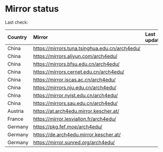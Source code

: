 <script src="./time.js"></script>
# Mirror status
Last check: <script type="text/javascript">localize(1721612103.0852666);</script>

|Country|Mirror|Last update|
|:------|:-----|:----------|
|China|https://mirrors.tuna.tsinghua.edu.cn/arch4edu/|<script type="text/javascript">localize(1721586762);</script>|
|China|https://mirrors.aliyun.com/arch4edu/|<script type="text/javascript">localize(1721586762);</script>|
|China|https://mirrors.bfsu.edu.cn/arch4edu/|<script type="text/javascript">localize(1721586762);</script>|
|China|https://mirrors.cernet.edu.cn/arch4edu/|<script type="text/javascript">localize(1721586762);</script>|
|China|https://mirror.iscas.ac.cn/arch4edu/|<script type="text/javascript">localize(1721586762);</script>|
|China|https://mirrors.nju.edu.cn/arch4edu/|<script type="text/javascript">localize(1721500695);</script>|
|China|https://mirror.nyist.edu.cn/arch4edu/|<script type="text/javascript">localize(1721543769);</script>|
|China|https://mirrors.sau.edu.cn/arch4edu/|<script type="text/javascript">localize(1721586762);</script>|
|Austria|https://at.arch4edu.mirror.kescher.at/|<script type="text/javascript">localize(1721586762);</script>|
|France|https://mirror.lesviallon.fr/arch4edu/|<script type="text/javascript">localize(1721543769);</script>|
|Germany|https://pkg.fef.moe/arch4edu/|<script type="text/javascript">localize(1721586762);</script>|
|Germany|https://de.arch4edu.mirror.kescher.at/|<script type="text/javascript">localize(1721586762);</script>|
|Germany|https://mirror.sunred.org/arch4edu/|<script type="text/javascript">localize(1721586762);</script>|

<script src="./tablefilter/tablefilter.js"></script>
<script src="./table.js"></script>